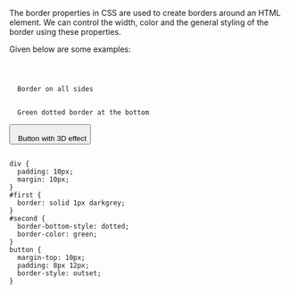 The border properties in CSS
are used to create borders
around an HTML element.
We can control the width, color
and
the general styling of the border
using these properties.

Given below are some examples:

<codeblock language="css" type="lesson">
<code>
<panel language="html">
<div id="first">
  Border on all sides
</div>
<div id="second">
  Green dotted border at the bottom
</div>
<button>
  Button with 3D effect
</button>
</panel>
<panel language="css">
div {
  padding: 10px;
  margin: 10px;
}
#first {
  border: solid 1px darkgrey;
}
#second {
  border-bottom-style: dotted;
  border-color: green;
}
button {
  margin-top: 10px;
  padding: 8px 12px;
  border-style: outset;
}
</panel>
</code>
</codeblock>